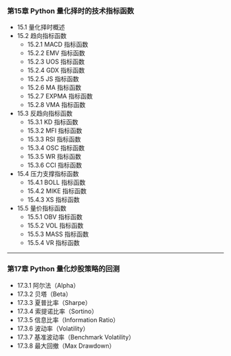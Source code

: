 ### 第15章 Python 量化择时的技术指标函数

- 15.1 量化择时概述
- 15.2 趋向指标函数
  - 15.2.1 MACD 指标函数
  - 15.2.2 EMV 指标函数
  - 15.2.3 UOS 指标函数
  - 15.2.4 GDX 指标函数
  - 15.2.5 JS 指标函数
  - 15.2.6 MA 指标函数
  - 15.2.7 EXPMA 指标函数
  - 15.2.8 VMA 指标函数
- 15.3 反趋向指标函数
  - 15.3.1 KD 指标函数
  - 15.3.2 MFI 指标函数
  - 15.3.3 RSI 指标函数
  - 15.3.4 OSC 指标函数
  - 15.3.5 WR 指标函数
  - 15.3.6 CCI 指标函数
- 15.4 压力支撑指标函数
  - 15.4.1 BOLL 指标函数
  - 15.4.2 MIKE 指标函数
  - 15.4.3 XS 指标函数
- 15.5 量价指标函数
  - 15.5.1 OBV 指标函数
  - 15.5.2 VOL 指标函数
  - 15.5.3 MASS 指标函数
  - 15.5.4 VR 指标函数

---

### 第17章 Python 量化炒股策略的回测

- 17.3.1 阿尔法（Alpha）
- 17.3.2 贝塔（Beta）
- 17.3.3 夏普比率（Sharpe）
- 17.3.4 索提诺比率（Sortino）
- 17.3.5 信息比率（Information Ratio）
- 17.3.6 波动率（Volatility）
- 17.3.7 基准波动率（Benchmark Volatility）
- 17.3.8 最大回撤（Max Drawdown）
